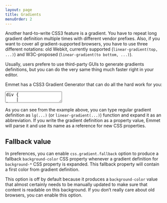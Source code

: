 ```yaml
---
layout: page
title: Gradients
menuOrder: 2
---
```

Another hard-to-write CSS3 feature is a gradient. You have to repeat long gradient definition multiple times with different vendor prefixes. Also, if you want to cover all gradient-supported browsers, you have to use three different notations: old Webkit, currently supported (`linear-gradient(top, ...)`) and W3C-proposed (`linear-gradient(to bottom, ...)`).

Usually, users prefere to use third-party GUIs to generate gradients definitions, but you can do the very same thing much faster right in your editor.

Emmet has a CSS3 Gradient Generator that can do all the hard work for you:

<textarea class="movie-def">
div {
	|
}
@@@
tooltip: Type normal CSS Gradient definition as <strong>lg(...)</strong> inside CSS rule
type: lg(left, #fc0 30%, red)
wait: 1000
tooltip: Run “Expand Abbreviation” action to transform gradient definition ::: “Expand Abbreviation” (Tab key)
run: emmet.expand_abbreviation
wait: 1000
run: goCharRight
run: {command: "newlineAndIndent", times: 2}
wait: 500
type: border-image: 
tooltip: If you write <strong>lg(...)</strong> definition as property value, Emmet will inherit its property name
type: lg(left, #fc0 30%, red)
wait: 500
run: emmet.expand_abbreviation
wait: 1000
moveTo: 9:51
select: 9:54
tooltip: {text: "You can modify generated gradient definition and run “Expand Abbreviation” action again to mirror changes to other gradients with the same CSS property name", wait: 7000}
type: black
wait: 500
run: emmet.expand_abbreviation
@@@
mode: text/css
</textarea>

As you can see from the example above, you can type regular gradient definition as `lg(...)` (or `linear-gradient(...)`) function and expand it as an abbreviation. If you write the gradient definition as a property value, Emmet will parse it and use its name as a reference for new CSS properties.

## Fallback value

In preferences, you can enable `css.gradient.fallback` option to produce a fallback `background-color` CSS property whenever a gradient definition for `background-*` CSS property is expanded. This fallback property will contain a first color from gradient definition.

This option is off by default because it produces a `background-color` value that almost certainly needs to be manually updated to make sure that content is readable on this background. If you don’t really care about old browsers, you can enable this option.